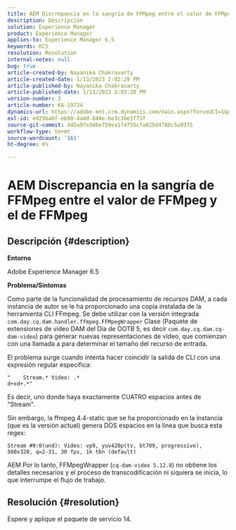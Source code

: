 ```yaml
---
title: AEM Discrepancia en la sangría de FFMpeg entre el valor de FFMpeg y el de FFMpeg
description: Descripción
solution: Experience Manager
product: Experience Manager
applies-to: Experience Manager 6.5
keywords: KCS
resolution: Resolution
internal-notes: null
bug: true
article-created-by: Nayanika Chakravarty
article-created-date: 1/13/2023 2:02:29 PM
article-published-by: Nayanika Chakravarty
article-published-date: 1/13/2023 2:03:28 PM
version-number: 3
article-number: KA-19724
dynamics-url: https://adobe-ent.crm.dynamics.com/main.aspx?forceUCI=1&pagetype=entityrecord&etn=knowledgearticle&id=b5fe24ea-4a93-ed11-aad1-6045bd006c82
exl-id: ed29ba6f-eb98-4a4d-844e-be3c36e3f71f
source-git-commit: 445a97e3d6e759ea174f55cfa025d4788c5a9375
workflow-type: tm+mt
source-wordcount: '161'
ht-degree: 6%

---
```


# AEM Discrepancia en la sangría de FFMpeg entre el valor de FFMpeg y el de FFMpeg

## Descripción {#description}


<b>Entorno</b>

Adobe Experience Manager 6.5

<b>Problema/Síntomas</b>

Como parte de la funcionalidad de procesamiento de recursos DAM, a cada instancia de autor se le ha proporcionado una copia instalada de la herramienta CLI FFmpeg. Se debe utilizar con la versión integrada `com.day.cq.dam.handler.ffmpeg.FFMpegWrapper` Clase (Paquete de extensiones de vídeo DAM del Día de OOTB 5, es decir `com.day.cq.dam.cq-dam-video`) para generar nuevas representaciones de vídeo, que comienzan con una llamada a para determinar el tamaño del recurso de entrada.

El problema surge cuando intenta hacer coincidir la salida de CLI con una expresión regular específica:


```
"    Stream.* Video: .*
d+xd+.*"
```


Es decir, uno donde haya exactamente CUATRO espacios antes de &quot;Stream&quot;.

Sin embargo, la ffmpeg 4.4-static que se ha proporcionado en la instancia (que es la versión actual) genera DOS espacios en la línea que busca esta regex:


```
Stream #0:0(und): Video: vp9, yuv420p(tv, bt709, progressive), 560x320, q=2-31, 30 fps, 1k tbn (default)
```


AEM Por lo tanto, FFMpegWrapper (`cq-dam-video 5.12.8`) no obtiene los detalles necesarios y el proceso de transcodificación ni siquiera se inicia, lo que interrumpe el flujo de trabajo.


## Resolución {#resolution}


Espere y aplique el paquete de servicio 14.
